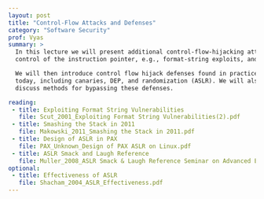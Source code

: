 ```yaml
---
layout: post
title: "Control-Flow Attacks and Defenses"
category: "Software Security"
prof: Vyas
summary: >
  In this lecture we will present additional control-flow-hijacking attacks that gain 
  control of the instruction pointer, e.g., format-string exploits, and integer overflows.

  We will then introduce control flow hijack defenses found in practice 
  today, including canaries, DEP, and randomization (ASLR). We will also 
  discuss methods for bypassing these defenses.

reading:
 - title: Exploiting Format String Vulnerabilities
   file: Scut_2001_Exploiting Format String Vulnerabilities(2).pdf
 - title: Smashing the Stack in 2011
   file: Makowski_2011_Smashing the Stack in 2011.pdf
 - title: Design of ASLR in PAX
   file: PAX_Unknown_Design of PAX ASLR on Linux.pdf
 - title: ASLR Smack and Laugh Reference
   file: Muller_2008_ASLR Smack & Laugh Reference Seminar on Advanced Exploitation Techniques.pdf
optional:
 - title: Effectiveness of ASLR
   file: Shacham_2004_ASLR_Effectiveness.pdf
---
```


